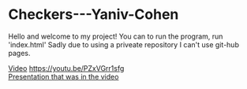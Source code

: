# Checkers---Yaniv-Cohen

Hello and welcome to my project!
You can to run the program, run 'index.html'
Sadly due to using a priveate repository I can't use git-hub pages.

[Video](https://youtu.be/PZxVGrr1sfg) https://youtu.be/PZxVGrr1sfg 
<br>
[Presentation that was in the video](https://github.com/yanivfast1/Checkers---Yaniv-Cohen/blob/313bd18377ee9e987ba92554abebd07d9389f1bf/Checkers/images)
